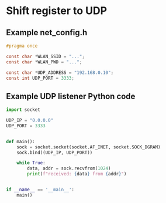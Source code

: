 # Shift register to UDP

## Example net_config.h

```c
#pragma once

const char *WLAN_SSID = "...";
const char *WLAN_PWD = "...";

const char *UDP_ADDRESS = "192.168.0.10";
const int UDP_PORT = 3333;
```

## Example UDP listener Python code

```python
import socket

UDP_IP = "0.0.0.0"
UDP_PORT = 3333


def main():
    sock = socket.socket(socket.AF_INET, socket.SOCK_DGRAM)
    sock.bind((UDP_IP, UDP_PORT))

    while True:
        data, addr = sock.recvfrom(1024)
        print(f"received: {data} from {addr}")


if __name__ == '__main__':
    main()
```